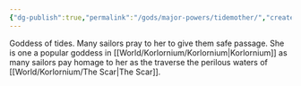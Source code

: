 ```yaml
---
{"dg-publish":true,"permalink":"/gods/major-powers/tidemother/","created":"2025-02-23T22:36:29.096-07:00"}
---
```



Goddess of tides.
Many sailors pray to her to give them safe passage. She is one a popular goddess in [[World/Korlornium/Korlornium\|Korlornium]] as many sailors pay homage to her as the traverse the perilous waters of [[World/Korlornium/The Scar\|The Scar]]. 
